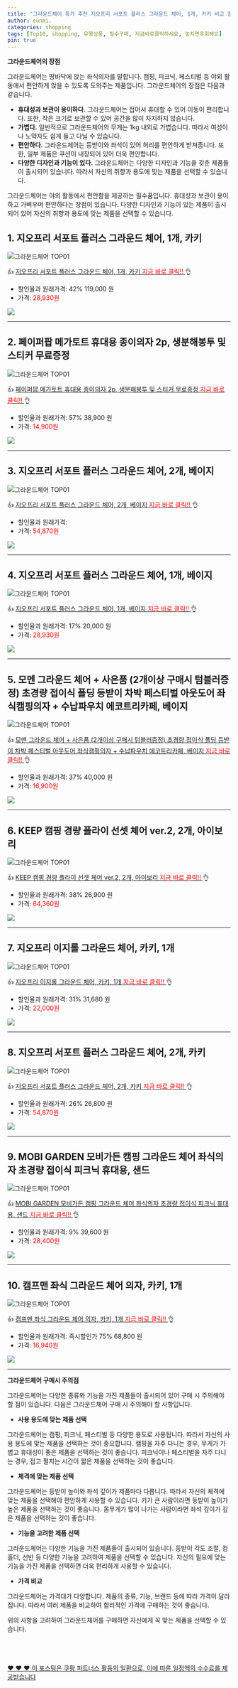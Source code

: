 ```yaml
---
title: "그라운드체어 특가 추천 지오프리 서포트 플러스 그라운드 체어, 1개, 카키 비교 장점"
author: eunmi.
categories: shopping
tags: [Top10, shopping, 유행상품, 필수구매, 지금바로클릭하세요, 놓치면후회해요]
pin: true
---
```

**그라운드체어의 장점**

그라운드체어는 땅바닥에 앉는 좌식의자를 말합니다. 캠핑, 피크닉, 페스티벌 등 야외 활동에서 편안하게 앉을 수 있도록 도와주는 제품입니다. 그라운드체어의 장점은 다음과 같습니다.

* **휴대성과 보관이 용이하다.** 그라운드체어는 접어서 휴대할 수 있어 이동이 편리합니다. 또한, 작은 크기로 보관할 수 있어 공간을 많이 차지하지 않습니다.
* **가볍다.** 일반적으로 그라운드체어의 무게는 1kg 내외로 가볍습니다. 따라서 여성이나 노약자도 쉽게 들고 다닐 수 있습니다.
* **편안하다.** 그라운드체어는 등받이와 좌석이 있어 허리를 편안하게 받쳐줍니다. 또한, 일부 제품은 쿠션이 내장되어 있어 더욱 편안합니다.
* **다양한 디자인과 기능이 있다.** 그라운드체어는 다양한 디자인과 기능을 갖춘 제품들이 출시되어 있습니다. 따라서 자신의 취향과 용도에 맞는 제품을 선택할 수 있습니다.

그라운드체어는 야외 활동에서 편안함을 제공하는 필수품입니다. 휴대성과 보관이 용이하고 가벼우며 편안하다는 장점이 있습니다. 다양한 디자인과 기능이 있는 제품이 출시되어 있어 자신의 취향과 용도에 맞는 제품을 선택할 수 있습니다.

   

## 1. 지오프리 서포트 플러스 그라운드 체어, 1개, 카키

![그라운드체어 TOP01](https://thumbnail8.coupangcdn.com/thumbnails/remote/230x230ex/image/retail/images/2022/12/08/16/1/8e0be948-738c-4fa8-b8ec-c748bef35d0d.jpg)


👍 [지오프리 서포트 플러스 그라운드 체어, 1개, 카키 <font color=red> 지금 바로 클릭!! </font> ](https://link.coupang.com/re/AFFSDP?lptag=AF3617701&subid=GithubCoopas&pageKey=7558825811&traceid=V0-153&itemId=19909373356&vendorItemId=84219061799) 👌 


- 할인율과 원래가격: 42%  119,000   원
- 가격: <span style='color:red'>28,930원</span>

[![](/discount_price.png)](https://link.coupang.com/re/AFFSDP?lptag=AF3617701&subid=GithubCoopas&pageKey=7558825811&traceid=V0-153&itemId=19909373356&vendorItemId=84219061799)

---


   

## 2. 페이퍼팝 메가토트 휴대용 종이의자 2p, 생분해봉투 및 스티커 무료증정

![그라운드체어 TOP01](https://thumbnail8.coupangcdn.com/thumbnails/remote/230x230ex/image/vendor_inventory/831d/fdf7acbf9e02018abb3a937c85bf16d0b31e9a31ba4b3ed434ef8e29a219.png)


👍 [페이퍼팝 메가토트 휴대용 종이의자 2p, 생분해봉투 및 스티커 무료증정 <font color=red> 지금 바로 클릭!! </font> ](https://link.coupang.com/re/AFFSDP?lptag=AF3617701&subid=GithubCoopas&pageKey=5379887723&traceid=V0-153&itemId=19926891120&vendorItemId=87026517376) 👌 


- 할인율과 원래가격: 57%  38,900   원
- 가격: <span style='color:red'>14,900원</span>

[![](/discount_price.png)](https://link.coupang.com/re/AFFSDP?lptag=AF3617701&subid=GithubCoopas&pageKey=5379887723&traceid=V0-153&itemId=19926891120&vendorItemId=87026517376)

---


   

## 3. 지오프리 서포트 플러스 그라운드 체어, 2개, 베이지

![그라운드체어 TOP01](https://thumbnail6.coupangcdn.com/thumbnails/remote/230x230ex/image/retail/images/656157394318520-69a33941-c9f7-4430-8f85-b15c68c76eb3.jpg)


👍 [지오프리 서포트 플러스 그라운드 체어, 2개, 베이지 <font color=red> 지금 바로 클릭!! </font> ](https://link.coupang.com/re/AFFSDP?lptag=AF3617701&subid=GithubCoopas&pageKey=7558825811&traceid=V0-153&itemId=19537497516&vendorItemId=86645839219) 👌 


- 할인율과 원래가격: 
- 가격: <span style='color:red'>54,870원</span>

[![](/discount_price.png)](https://link.coupang.com/re/AFFSDP?lptag=AF3617701&subid=GithubCoopas&pageKey=7558825811&traceid=V0-153&itemId=19537497516&vendorItemId=86645839219)

---


   

## 4. 지오프리 서포트 플러스 그라운드 체어, 1개, 베이지

![그라운드체어 TOP01](https://thumbnail7.coupangcdn.com/thumbnails/remote/230x230ex/image/retail/images/2022/12/08/16/4/8c8a4e46-408d-4595-adf2-35a792d67352.jpg)


👍 [지오프리 서포트 플러스 그라운드 체어, 1개, 베이지 <font color=red> 지금 바로 클릭!! </font> ](https://link.coupang.com/re/AFFSDP?lptag=AF3617701&subid=GithubCoopas&pageKey=7558825811&traceid=V0-153&itemId=19909365784&vendorItemId=84219061814) 👌 


- 할인율과 원래가격: 17%  20,000   원
- 가격: <span style='color:red'>28,930원</span>

[![](/discount_price.png)](https://link.coupang.com/re/AFFSDP?lptag=AF3617701&subid=GithubCoopas&pageKey=7558825811&traceid=V0-153&itemId=19909365784&vendorItemId=84219061814)

---


   

## 5. 모멘 그라운드 체어 + 사은품 (2개이상 구매시 텀블러증정) 초경량 접이식 폴딩 등받이 차박 페스티벌 아웃도어 좌식캠핑의자 + 수납파우치 에코트리카페, 베이지

![그라운드체어 TOP01](https://thumbnail10.coupangcdn.com/thumbnails/remote/230x230ex/image/vendor_inventory/64a1/73e3ff615990158c9cc0c95bbac5fa5b649a483ad49060b0271291872856.jpg)


👍 [모멘 그라운드 체어 + 사은품 (2개이상 구매시 텀블러증정) 초경량 접이식 폴딩 등받이 차박 페스티벌 아웃도어 좌식캠핑의자 + 수납파우치 에코트리카페, 베이지 <font color=red> 지금 바로 클릭!! </font> ](https://link.coupang.com/re/AFFSDP?lptag=AF3617701&subid=GithubCoopas&pageKey=7614388985&traceid=V0-153&itemId=20173840064&vendorItemId=86806105390) 👌 


- 할인율과 원래가격: 37%  40,000   원
- 가격: <span style='color:red'>16,900원</span>

[![](/discount_price.png)](https://link.coupang.com/re/AFFSDP?lptag=AF3617701&subid=GithubCoopas&pageKey=7614388985&traceid=V0-153&itemId=20173840064&vendorItemId=86806105390)

---


   

## 6. KEEP 캠핑 경량 플라이 선셋 체어 ver.2, 2개, 아이보리

![그라운드체어 TOP01](https://thumbnail10.coupangcdn.com/thumbnails/remote/230x230ex/image/retail/images/4226684611810903-a0d7bf98-df27-481b-8a57-8d6f77693099.jpg)


👍 [KEEP 캠핑 경량 플라이 선셋 체어 ver.2, 2개, 아이보리 <font color=red> 지금 바로 클릭!! </font> ](https://link.coupang.com/re/AFFSDP?lptag=AF3617701&subid=GithubCoopas&pageKey=6630803090&traceid=V0-153&itemId=15114889853&vendorItemId=82336689340) 👌 


- 할인율과 원래가격: 38%  26,900   원
- 가격: <span style='color:red'>64,360원</span>

[![](/discount_price.png)](https://link.coupang.com/re/AFFSDP?lptag=AF3617701&subid=GithubCoopas&pageKey=6630803090&traceid=V0-153&itemId=15114889853&vendorItemId=82336689340)

---


   

## 7. 지오프리 이지롤 그라운드 체어, 카키, 1개

![그라운드체어 TOP01](https://thumbnail6.coupangcdn.com/thumbnails/remote/230x230ex/image/retail/images/2023/03/15/9/3/fc3a5d0d-0632-4fb5-bcec-8c0ac2adc3ec.jpg)


👍 [지오프리 이지롤 그라운드 체어, 카키, 1개 <font color=red> 지금 바로 클릭!! </font> ](https://link.coupang.com/re/AFFSDP?lptag=AF3617701&subid=GithubCoopas&pageKey=7198333431&traceid=V0-153&itemId=18189543612&vendorItemId=85338345585) 👌 


- 할인율과 원래가격: 31%  31,680   원
- 가격: <span style='color:red'>22,000원</span>

[![](/discount_price.png)](https://link.coupang.com/re/AFFSDP?lptag=AF3617701&subid=GithubCoopas&pageKey=7198333431&traceid=V0-153&itemId=18189543612&vendorItemId=85338345585)

---


   

## 8. 지오프리 서포트 플러스 그라운드 체어, 2개, 카키

![그라운드체어 TOP01](https://thumbnail8.coupangcdn.com/thumbnails/remote/230x230ex/image/retail/images/2023/07/21/10/8/ef1248e1-e0f6-4872-b693-cc5d02802d69.jpg)


👍 [지오프리 서포트 플러스 그라운드 체어, 2개, 카키 <font color=red> 지금 바로 클릭!! </font> ](https://link.coupang.com/re/AFFSDP?lptag=AF3617701&subid=GithubCoopas&pageKey=7558825811&traceid=V0-153&itemId=19537497519&vendorItemId=86645839228) 👌 


- 할인율과 원래가격: 26%  26,800   원
- 가격: <span style='color:red'>54,870원</span>

[![](/discount_price.png)](https://link.coupang.com/re/AFFSDP?lptag=AF3617701&subid=GithubCoopas&pageKey=7558825811&traceid=V0-153&itemId=19537497519&vendorItemId=86645839228)

---


   

## 9. MOBI GARDEN 모비가든 캠핑 그라운드 체어 좌식의자 초경량 접이식 피크닉 휴대용, 샌드

![그라운드체어 TOP01](https://thumbnail8.coupangcdn.com/thumbnails/remote/230x230ex/image/vendor_inventory/4a21/c9e2d02a99dcc979a1b0c185e60cffaa3340040585a55f74175128f9b213.png)


👍 [MOBI GARDEN 모비가든 캠핑 그라운드 체어 좌식의자 초경량 접이식 피크닉 휴대용, 샌드 <font color=red> 지금 바로 클릭!! </font> ](https://link.coupang.com/re/AFFSDP?lptag=AF3617701&subid=GithubCoopas&pageKey=7127503551&traceid=V0-153&itemId=17860712336&vendorItemId=85023984102) 👌 


- 할인율과 원래가격: 9%  39,600   원
- 가격: <span style='color:red'>28,400원</span>

[![](/discount_price.png)](https://link.coupang.com/re/AFFSDP?lptag=AF3617701&subid=GithubCoopas&pageKey=7127503551&traceid=V0-153&itemId=17860712336&vendorItemId=85023984102)

---


   

## 10. 캠프맨 좌식 그라운드 체어 의자, 카키, 1개

![그라운드체어 TOP01](https://thumbnail6.coupangcdn.com/thumbnails/remote/230x230ex/image/vendor_inventory/7c9b/7b64f7bc024702743f89e2b9338578cf29dfdbb81d6750f9f9b457a75a4c.jpg)


👍 [캠프맨 좌식 그라운드 체어 의자, 카키, 1개 <font color=red> 지금 바로 클릭!! </font> ](https://link.coupang.com/re/AFFSDP?lptag=AF3617701&subid=GithubCoopas&pageKey=7279612891&traceid=V0-153&itemId=18582767406&vendorItemId=86742554269) 👌 


- 할인율과 원래가격: 즉시할인가 75%  68,800   원
- 가격: <span style='color:red'>16,940원</span>

[![](/discount_price.png)](https://link.coupang.com/re/AFFSDP?lptag=AF3617701&subid=GithubCoopas&pageKey=7279612891&traceid=V0-153&itemId=18582767406&vendorItemId=86742554269)

---
**그라운드체어 구매시 주의점**

그라운드체어는 다양한 종류와 기능을 가진 제품들이 출시되어 있어 구매 시 주의해야 할 점이 있습니다. 다음은 그라운드체어 구매 시 주의해야 할 사항입니다.

* **사용 용도에 맞는 제품 선택**

그라운드체어는 캠핑, 피크닉, 페스티벌 등 다양한 용도로 사용됩니다. 따라서 자신의 사용 용도에 맞는 제품을 선택하는 것이 중요합니다. 캠핑을 자주 다니는 경우, 무게가 가볍고 휴대성이 좋은 제품을 선택하는 것이 좋습니다. 피크닉이나 페스티벌을 자주 다니는 경우, 접고 펼치는 시간이 짧은 제품을 선택하는 것이 좋습니다.

* **체격에 맞는 제품 선택**

그라운드체어는 등받이 높이와 좌석 깊이가 제품마다 다릅니다. 따라서 자신의 체격에 맞는 제품을 선택해야 편안하게 사용할 수 있습니다. 키가 큰 사람이라면 등받이 높이가 높은 제품을 선택하는 것이 좋습니다. 몸무게가 많이 나가는 사람이라면 좌석 깊이가 깊은 제품을 선택하는 것이 좋습니다.

* **기능을 고려한 제품 선택**

그라운드체어는 다양한 기능을 가진 제품들이 출시되어 있습니다. 등받이 각도 조절, 컵홀더, 선반 등 다양한 기능을 고려하여 제품을 선택할 수 있습니다. 자신의 필요에 맞는 기능을 가진 제품을 선택하면 더욱 편리하게 사용할 수 있습니다.

* **가격 비교**

그라운드체어는 가격대가 다양합니다. 제품의 종류, 기능, 브랜드 등에 따라 가격이 달라집니다. 따라서 여러 제품을 비교하여 합리적인 가격에 구매하는 것이 좋습니다.

위의 사항을 고려하여 그라운드체어를 구매하면 자신에게 꼭 맞는 제품을 선택할 수 있습니다.<br><br><br><br><br> [ ❤ ❤ ❤ 이 포스팅은 쿠팡 파트너스 활동의 일환으로, 이에 따른 일정액의 수수료를 제공받습니다](https://link.coupang.com/a/bcEFyh)